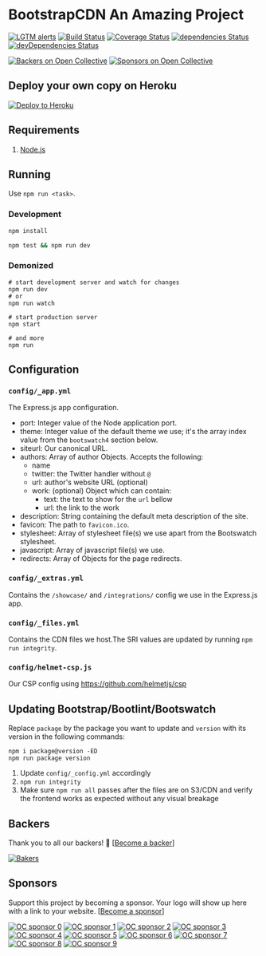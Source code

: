 # BootstrapCDN An Amazing Project

[![LGTM alerts](https://img.shields.io/lgtm/alerts/g/MaxCDN/bootstrapcdn.svg?logo=lgtm&logoWidth=18)](https://lgtm.com/projects/g/MaxCDN/bootstrapcdn/alerts/)
[![Build Status](https://github.com/MaxCDN/bootstrapcdn/workflows/Tests/badge.svg)](https://github.com/MaxCDN/bootstrapcdn/actions)
[![Coverage Status](https://img.shields.io/coveralls/github/MaxCDN/bootstrapcdn/develop.svg?style=flat-square)](https://coveralls.io/github/MaxCDN/bootstrapcdn)
[![dependencies Status](https://img.shields.io/david/MaxCDN/bootstrapcdn.svg?style=flat-square)](https://david-dm.org/MaxCDN/bootstrapcdn)
[![devDependencies Status](https://img.shields.io/david/dev/MaxCDN/bootstrapcdn.svg?style=flat-square)](https://david-dm.org/MaxCDN/bootstrapcdn?type=dev)

[![Backers on Open Collective](https://img.shields.io/opencollective/backers/getbootstrapcdn.svg?style=flat-square)](#backers)
[![Sponsors on Open Collective](https://img.shields.io/opencollective/sponsors/getbootstrapcdn.svg?style=flat-square)](#sponsors)

## Deploy your own copy on Heroku

[![Deploy to Heroku](https://www.herokucdn.com/deploy/button.svg)](https://heroku.com/deploy)

## Requirements

1. [Node.js](https://nodejs.org/)

## Running

Use `npm run <task>`.

### Development

```sh
npm install

npm test && npm run dev
```

### Demonized

```shell
# start development server and watch for changes
npm run dev
# or
npm run watch

# start production server
npm start

# and more
npm run
```

## Configuration

### `config/_app.yml`

The Express.js app configuration.

* port: Integer value of the Node application port.
* theme: Integer value of the default theme we use; it's the array index value from the `bootswatch4` section below.
* siteurl: Our canonical URL.
* authors: Array of author Objects. Accepts the following:
    * name
    * twitter: the Twitter handler without `@`
    * url: author's website URL (optional)
    * work: (optional) Object which can contain:
        * text: the text to show for the `url` bellow
        * url: the link to the work
* description: String containing the default meta description of the site.
* favicon: The path to `favicon.ico`.
* stylesheet: Array of stylesheet file(s) we use apart from the Bootswatch stylesheet.
* javascript: Array of javascript file(s) we use.
* redirects: Array of Objects for the page redirects.

### `config/_extras.yml`

Contains the `/showcase/` and `/integrations/` config we use in the Express.js app.

### `config/_files.yml`

Contains the CDN files we host.The SRI values are updated by running `npm run integrity`.

### `config/helmet-csp.js`

Our CSP config using <https://github.com/helmetjs/csp>

## Updating Bootstrap/Bootlint/Bootswatch

Replace `package` by the package you want to update and `version` with its version in the following commands:

```shell
npm i package@version -ED
npm run package version
```

1. Update `config/_config.yml` accordingly
2. `npm run integrity`
3. Make sure `npm run all` passes after the files are on S3/CDN and verify the frontend works as expected without any visual breakage

## Backers

Thank you to all our backers! 🙏 [[Become a backer](https://opencollective.com/getbootstrapcdn#backer)]

[![Bakers](https://opencollective.com/getbootstrapcdn/backers.svg?width=890)](https://opencollective.com/getbootstrapcdn#backers)

## Sponsors

Support this project by becoming a sponsor. Your logo will show up here with a link to your website. [[Become a sponsor](https://opencollective.com/getbootstrapcdn#sponsor)]

[![OC sponsor 0](https://opencollective.com/getbootstrapcdn/sponsor/0/avatar.svg)](https://opencollective.com/getbootstrapcdn/sponsor/0/website)
[![OC sponsor 1](https://opencollective.com/getbootstrapcdn/sponsor/1/avatar.svg)](https://opencollective.com/getbootstrapcdn/sponsor/1/website)
[![OC sponsor 2](https://opencollective.com/getbootstrapcdn/sponsor/2/avatar.svg)](https://opencollective.com/getbootstrapcdn/sponsor/2/website)
[![OC sponsor 3](https://opencollective.com/getbootstrapcdn/sponsor/3/avatar.svg)](https://opencollective.com/getbootstrapcdn/sponsor/3/website)
[![OC sponsor 4](https://opencollective.com/getbootstrapcdn/sponsor/4/avatar.svg)](https://opencollective.com/getbootstrapcdn/sponsor/4/website)
[![OC sponsor 5](https://opencollective.com/getbootstrapcdn/sponsor/5/avatar.svg)](https://opencollective.com/getbootstrapcdn/sponsor/5/website)
[![OC sponsor 6](https://opencollective.com/getbootstrapcdn/sponsor/6/avatar.svg)](https://opencollective.com/getbootstrapcdn/sponsor/6/website)
[![OC sponsor 7](https://opencollective.com/getbootstrapcdn/sponsor/7/avatar.svg)](https://opencollective.com/getbootstrapcdn/sponsor/7/website)
[![OC sponsor 8](https://opencollective.com/getbootstrapcdn/sponsor/8/avatar.svg)](https://opencollective.com/getbootstrapcdn/sponsor/8/website)
[![OC sponsor 9](https://opencollective.com/getbootstrapcdn/sponsor/9/avatar.svg)](https://opencollective.com/getbootstrapcdn/sponsor/9/website)
